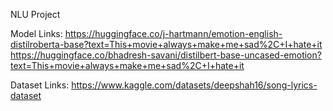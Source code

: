NLU Project

Model Links:
https://huggingface.co/j-hartmann/emotion-english-distilroberta-base?text=This+movie+always+make+me+sad%2C+I+hate+it
https://huggingface.co/bhadresh-savani/distilbert-base-uncased-emotion?text=This+movie+always+make+me+sad%2C+I+hate+it

Dataset Links:
https://www.kaggle.com/datasets/deepshah16/song-lyrics-dataset
